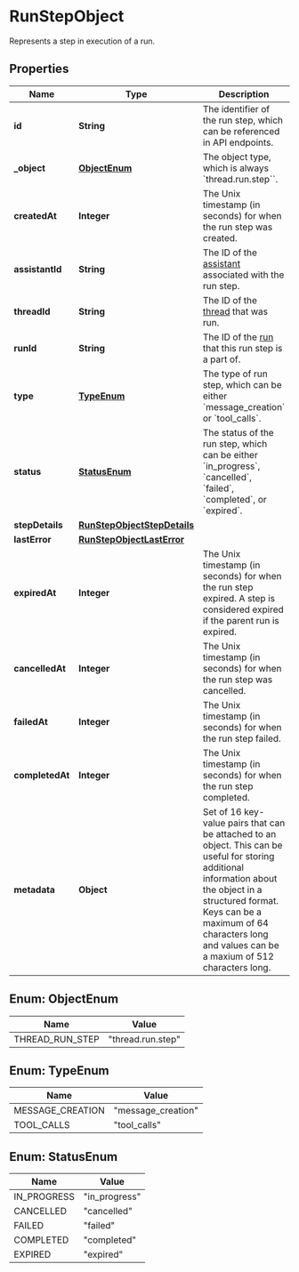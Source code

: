 

# RunStepObject

Represents a step in execution of a run. 

## Properties

| Name | Type | Description | Notes |
|------------ | ------------- | ------------- | -------------|
|**id** | **String** | The identifier of the run step, which can be referenced in API endpoints. |  |
|**_object** | [**ObjectEnum**](#ObjectEnum) | The object type, which is always &#x60;thread.run.step&#x60;&#x60;. |  |
|**createdAt** | **Integer** | The Unix timestamp (in seconds) for when the run step was created. |  |
|**assistantId** | **String** | The ID of the [assistant](/docs/api-reference/assistants) associated with the run step. |  |
|**threadId** | **String** | The ID of the [thread](/docs/api-reference/threads) that was run. |  |
|**runId** | **String** | The ID of the [run](/docs/api-reference/runs) that this run step is a part of. |  |
|**type** | [**TypeEnum**](#TypeEnum) | The type of run step, which can be either &#x60;message_creation&#x60; or &#x60;tool_calls&#x60;. |  |
|**status** | [**StatusEnum**](#StatusEnum) | The status of the run step, which can be either &#x60;in_progress&#x60;, &#x60;cancelled&#x60;, &#x60;failed&#x60;, &#x60;completed&#x60;, or &#x60;expired&#x60;. |  |
|**stepDetails** | [**RunStepObjectStepDetails**](RunStepObjectStepDetails.md) |  |  |
|**lastError** | [**RunStepObjectLastError**](RunStepObjectLastError.md) |  |  |
|**expiredAt** | **Integer** | The Unix timestamp (in seconds) for when the run step expired. A step is considered expired if the parent run is expired. |  |
|**cancelledAt** | **Integer** | The Unix timestamp (in seconds) for when the run step was cancelled. |  |
|**failedAt** | **Integer** | The Unix timestamp (in seconds) for when the run step failed. |  |
|**completedAt** | **Integer** | The Unix timestamp (in seconds) for when the run step completed. |  |
|**metadata** | **Object** | Set of 16 key-value pairs that can be attached to an object. This can be useful for storing additional information about the object in a structured format. Keys can be a maximum of 64 characters long and values can be a maxium of 512 characters long.  |  |



## Enum: ObjectEnum

| Name | Value |
|---- | -----|
| THREAD_RUN_STEP | &quot;thread.run.step&quot; |



## Enum: TypeEnum

| Name | Value |
|---- | -----|
| MESSAGE_CREATION | &quot;message_creation&quot; |
| TOOL_CALLS | &quot;tool_calls&quot; |



## Enum: StatusEnum

| Name | Value |
|---- | -----|
| IN_PROGRESS | &quot;in_progress&quot; |
| CANCELLED | &quot;cancelled&quot; |
| FAILED | &quot;failed&quot; |
| COMPLETED | &quot;completed&quot; |
| EXPIRED | &quot;expired&quot; |




